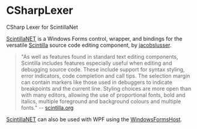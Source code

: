 # CSharpLexer
CSharp Lexer for ScintillaNet

<a href="https://github.com/jacobslusser/ScintillaNET">ScintillaNET</a> is a Windows Forms control, wrapper, and bindings for the versatile [Scintilla](http://www.scintilla.org/) source code editing component, by <a href="https://github.com/jacobslusser">jacobslusser</a>.

> "As well as features found in standard text editing components, Scintilla includes features especially useful when editing and debugging source code. These include support for syntax styling, error indicators, code completion and call tips. The selection margin can contain markers like those used in debuggers to indicate breakpoints and the current line. Styling choices are more open than with many editors, allowing the use of proportional fonts, bold and italics, multiple foreground and background colours and multiple fonts." -- [scintilla.org](http://www.scintilla.org/)

<a href="https://github.com/jacobslusser/ScintillaNET">ScintillaNET</a> can also be used with WPF using the <a href="https://msdn.microsoft.com/en-us/library/system.windows.forms.integration.windowsformshost(v=vs.110).aspx">WindowsFormsHost</a>.

